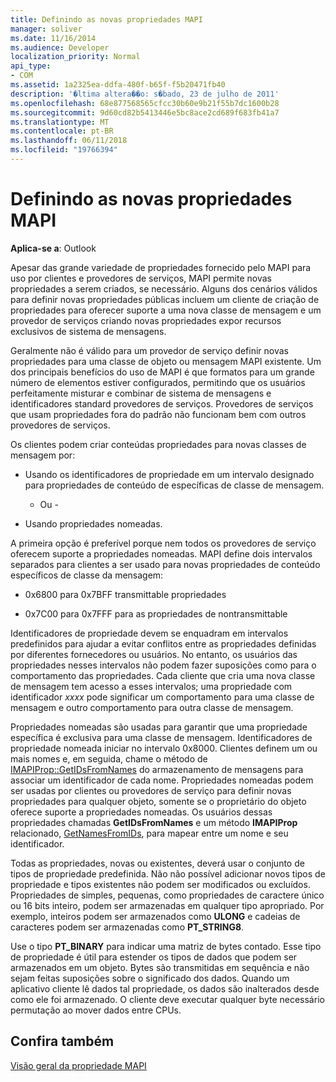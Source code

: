 ```yaml
---
title: Definindo as novas propriedades MAPI
manager: soliver
ms.date: 11/16/2014
ms.audience: Developer
localization_priority: Normal
api_type:
- COM
ms.assetid: 1a2325ea-ddfa-480f-b65f-f5b20471fb40
description: '�ltima altera��o: s�bado, 23 de julho de 2011'
ms.openlocfilehash: 68e877568565cfcc30b60e9b21f55b7dc1600b28
ms.sourcegitcommit: 9d60cd82b5413446e5bc8ace2cd689f683fb41a7
ms.translationtype: MT
ms.contentlocale: pt-BR
ms.lasthandoff: 06/11/2018
ms.locfileid: "19766394"
---
```

# <a name="defining-new-mapi-properties"></a>Definindo as novas propriedades MAPI

  
  
**Aplica-se a**: Outlook 
  
Apesar das grande variedade de propriedades fornecido pelo MAPI para uso por clientes e provedores de serviços, MAPI permite novas propriedades a serem criados, se necessário. Alguns dos cenários válidos para definir novas propriedades públicas incluem um cliente de criação de propriedades para oferecer suporte a uma nova classe de mensagem e um provedor de serviços criando novas propriedades expor recursos exclusivos de sistema de mensagens.
  
Geralmente não é válido para um provedor de serviço definir novas propriedades para uma classe de objeto ou mensagem MAPI existente. Um dos principais benefícios do uso de MAPI é que formatos para um grande número de elementos estiver configurados, permitindo que os usuários perfeitamente misturar e combinar de sistema de mensagens e identificadores standard provedores de serviços. Provedores de serviços que usam propriedades fora do padrão não funcionam bem com outros provedores de serviços. 
  
Os clientes podem criar conteúdas propriedades para novas classes de mensagem por:
  
- Usando os identificadores de propriedade em um intervalo designado para propriedades de conteúdo de específicas de classe de mensagem.
    
    - Ou -
    
- Usando propriedades nomeadas. 
    
A primeira opção é preferível porque nem todos os provedores de serviço oferecem suporte a propriedades nomeadas. MAPI define dois intervalos separados para clientes a ser usado para novas propriedades de conteúdo específicos de classe da mensagem:
  
- 0x6800 para 0x7BFF transmittable propriedades
    
- 0x7C00 para 0x7FFF para as propriedades de nontransmittable
    
Identificadores de propriedade devem se enquadram em intervalos predefinidos para ajudar a evitar conflitos entre as propriedades definidas por diferentes fornecedores ou usuários. No entanto, os usuários das propriedades nesses intervalos não podem fazer suposições como para o comportamento das propriedades. Cada cliente que cria uma nova classe de mensagem tem acesso a esses intervalos; uma propriedade com identificador _xxxx_ pode significar um comportamento para uma classe de mensagem e outro comportamento para outra classe de mensagem. 
  
Propriedades nomeadas são usadas para garantir que uma propriedade específica é exclusiva para uma classe de mensagem. Identificadores de propriedade nomeada iniciar no intervalo 0x8000. Clientes definem um ou mais nomes e, em seguida, chame o método de [IMAPIProp::GetIDsFromNames](imapiprop-getidsfromnames.md) do armazenamento de mensagens para associar um identificador de cada nome. Propriedades nomeadas podem ser usadas por clientes ou provedores de serviço para definir novas propriedades para qualquer objeto, somente se o proprietário do objeto oferece suporte a propriedades nomeadas. Os usuários dessas propriedades chamadas **GetIDsFromNames** e um método **IMAPIProp** relacionado, [GetNamesFromIDs](imapiprop-getnamesfromids.md), para mapear entre um nome e seu identificador.
  
Todas as propriedades, novas ou existentes, deverá usar o conjunto de tipos de propriedade predefinida. Não não possível adicionar novos tipos de propriedade e tipos existentes não podem ser modificados ou excluídos. Propriedades de simples, pequenas, como propriedades de caractere único ou 16 bits inteiro, podem ser armazenadas em qualquer tipo apropriado. Por exemplo, inteiros podem ser armazenados como **ULONG** e cadeias de caracteres podem ser armazenadas como **PT_STRING8**. 
  
Use o tipo **PT_BINARY** para indicar uma matriz de bytes contado. Esse tipo de propriedade é útil para estender os tipos de dados que podem ser armazenados em um objeto. Bytes são transmitidas em sequência e não sejam feitas suposições sobre o significado dos dados. Quando um aplicativo cliente lê dados tal propriedade, os dados são inalterados desde como ele foi armazenado. O cliente deve executar qualquer byte necessário permutação ao mover dados entre CPUs. 
  
## <a name="see-also"></a>Confira também



[Visão geral da propriedade MAPI](mapi-property-overview.md)

